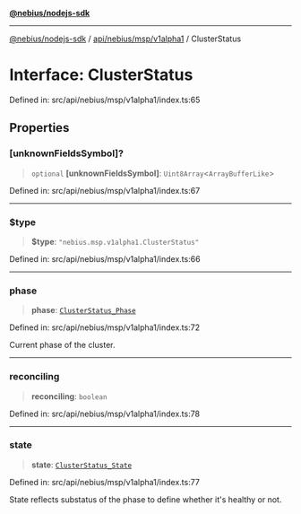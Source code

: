 [**@nebius/nodejs-sdk**](../../../../../README.md)

***

[@nebius/nodejs-sdk](../../../../../README.md) / [api/nebius/msp/v1alpha1](../README.md) / ClusterStatus

# Interface: ClusterStatus

Defined in: src/api/nebius/msp/v1alpha1/index.ts:65

## Properties

### \[unknownFieldsSymbol\]?

> `optional` **\[unknownFieldsSymbol\]**: `Uint8Array`\<`ArrayBufferLike`\>

Defined in: src/api/nebius/msp/v1alpha1/index.ts:67

***

### $type

> **$type**: `"nebius.msp.v1alpha1.ClusterStatus"`

Defined in: src/api/nebius/msp/v1alpha1/index.ts:66

***

### phase

> **phase**: [`ClusterStatus_Phase`](../type-aliases/ClusterStatus_Phase.md)

Defined in: src/api/nebius/msp/v1alpha1/index.ts:72

Current phase of the cluster.

***

### reconciling

> **reconciling**: `boolean`

Defined in: src/api/nebius/msp/v1alpha1/index.ts:78

***

### state

> **state**: [`ClusterStatus_State`](../type-aliases/ClusterStatus_State.md)

Defined in: src/api/nebius/msp/v1alpha1/index.ts:77

State reflects substatus of the phase to define whether it's healthy or not.
